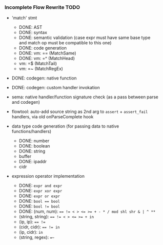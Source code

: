 
### Incomplete Flow Rewrite TODO

- 'match' stmt
  - DONE: AST
  - DONE: syntax
  - DONE: semantic validation (case expr must have same base type and match op must be compatible to this one)
  - DONE: code generation
  - DONE: vm: == (MatchSame)
  - DONE: vm: =^ (MatchHead)
  - vm: =$ (MatchTail)
  - vm: =~ (MatchRegEx)
- DONE: codegen: native function
- DONE: codegen: custom handler invokation
- sema: native handler/function signature check (as a pass between parse and codegen)
- flowtool: auto-add source string as 2nd arg to `assert` + `assert_fail` handlers, via old onParseComplete hook

- data type code generation (for passing data to native functions/handlers)
  - DONE: number
  - DONE: boolean
  - DONE: string
  - buffer
  - DONE: ipaddr
  - cidr

- expression operator implementation
  - DONE: `expr and expr`
  - DONE: `expr xor expr`
  - DONE: `expr or expr`
  - DONE: `bool == bool`
  - DONE: `bool != bool`
  - DONE: (num, num): `== != < > <= >= + - * / mod shl shr & | ^ **`
  - (string, string): `== != < > <= >= + in`
  - (ip, ip): `== !=`
  - (cidr, cidr): `== != in`
  - (ip, cidr): `in`
  - (string, regex): `=~`
